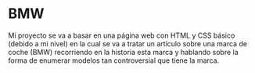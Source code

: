 # BMW
Mi proyecto se va a basar en una página web con HTML y CSS básico (debido a mi nivel) en la cual se va a tratar un artículo sobre una marca de coche (BMW) recorriendo en la historia esta marca y hablando sobre la forma de enumerar modelos tan controversial que tiene la marca.
